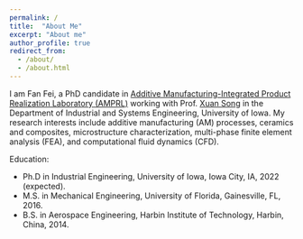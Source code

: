 ```yaml
---
permalink: /
title:  "About Me"
excerpt: "About me"
author_profile: true
redirect_from: 
  - /about/
  - /about.html
---
```


I am Fan Fei, a PhD candidate in [Additive Manufacturing-Integrated Product Realization Laboratory (AMPRL)](http://user.engineering.uiowa.edu/~xuasong/index.html) working with Prof. [Xuan Song](https://engineering.uiowa.edu/people/xuan-song) in the Department of Industrial and Systems Engineering, University of Iowa. My research interests include additive manufacturing (AM) processes, ceramics and composites, microstructure characterization, multi-phase finite element analysis (FEA), and computational fluid dynamics (CFD).

Education:
* Ph.D in Industrial Engineering, University of Iowa, Iowa City, IA, 2022 (expected).
* M.S. in Mechanical Engineering, University of Florida, Gainesville, FL, 2016.
* B.S. in Aerospace Engineering, Harbin Institute of Technology, Harbin, China, 2014.

